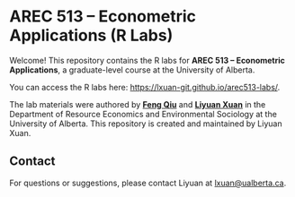 # AREC 513 – Econometric Applications (R Labs)

Welcome! This repository contains the R labs for **AREC 513 – Econometric Applications**, a graduate-level course at the University of Alberta. 

You can access the R labs here: <https://lxuan-git.github.io/arec513-labs/>.

The lab materials were authored by **[Feng Qiu](https://apps.ualberta.ca/directory/person/fq)** and **[Liyuan Xuan](https://sites.google.com/ualberta.ca/lxuan/)** in the Department of Resource Economics and Environmental Sociology at the University of Alberta. 
This repository is created and maintained by Liyuan Xuan.

## Contact
For questions or suggestions, please contact Liyuan at <lxuan@ualberta.ca>.
